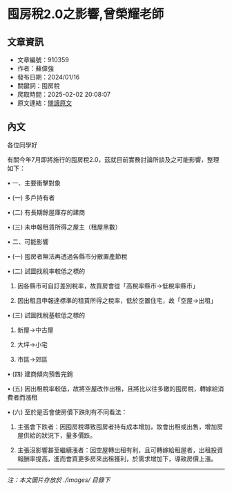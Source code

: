 # 囤房稅2.0之影響,曾榮耀老師

## 文章資訊
- 文章編號：910359
- 作者：蘇偉強
- 發布日期：2024/01/16
- 關鍵詞：囤房稅
- 爬取時間：2025-02-02 20:08:07
- 原文連結：[閱讀原文](https://real-estate.get.com.tw/Columns/detail.aspx?no=910359)

## 內文
各位同學好

有關今年7月即將施行的囤房稅2.0，茲就目前實務討論所談及之可能影響，整理如下：

• 一、主要衝擊對象

• (一) 多戶持有者

• (二) 有長期餘屋庫存的建商

• (三) 未申報租賃所得之屋主（租屋黑數）

• 二、可能影響

• (一) 囤房者無法再透過各縣市分散置產節稅

• (二) 試圖找稅率較低之標的

1. 因各縣市可自訂差別稅率，故買房會從「高稅率縣市→低稅率縣市」

2. 因出租且申報達標準的租賃所得之稅率，低於空置住宅，故「空屋→出租」

• (三) 試圖找稅基較低之標的

1. 新屋→中古屋

2. 大坪→小宅

3. 市區→郊區

• (四) 建商傾向預售完銷

• (五) 因出租稅率較低，故將空屋改作出租，且將比以往多繳的囤房稅，轉嫁給消費者而漲租

• (六) 至於是否會使房價下跌則有不同看法：

1. 主張會下跌者：因囤房稅導致囤房者持有成本增加，故會出租或出售，增加房屋供給的狀況下，量多價跌。

2. 主張沒影響甚至繼續漲者：因空屋轉出租有利，且可轉嫁給租屋者，出租投資報酬率提高，進而會買更多房來出租獲利，於需求增加下，導致房價上漲。
---
*注：本文圖片存放於 ./images/ 目錄下*
